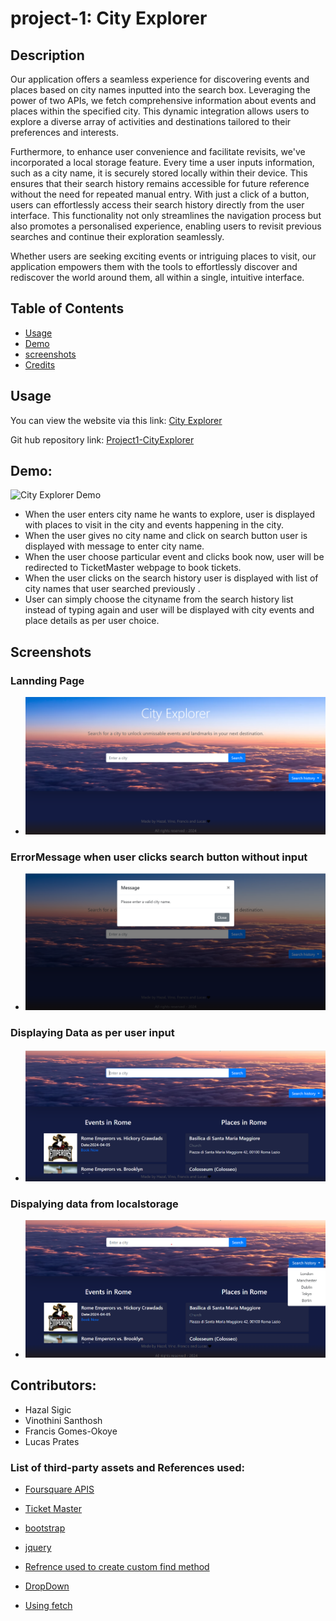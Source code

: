 # project-1: City Explorer

## Description

Our application offers a seamless experience for discovering events and places based on city names inputted into the search box. Leveraging the power of two APIs, we fetch comprehensive information about events and places within the specified city. This dynamic integration allows users to explore a diverse array of activities and destinations tailored to their preferences and interests.

Furthermore, to enhance user convenience and facilitate revisits, we've incorporated a local storage feature. Every time a user inputs information, such as a city name, it is securely stored locally within their device. This ensures that their search history remains accessible for future reference without the need for repeated manual entry. With just a click of a button, users can effortlessly access their search history directly from the user interface. This functionality not only streamlines the navigation process but also promotes a personalised experience, enabling users to revisit previous searches and continue their exploration seamlessly.

Whether users are seeking exciting events or intriguing places to visit, our application empowers them with the tools to effortlessly discover and rediscover the world around them, all within a single, intuitive interface.

## Table of Contents

-   [Usage](#usage)
-   [Demo](#demo)
-   [screenshots](#screenshots)
-   [Credits](#credits)


## Usage

You can view the website via this link: [City Explorer](https://hazalsigic.github.io/project-1/)

Git hub repository link: [Project1-CityExplorer](https://github.com/hazalsigic/project-1)


## Demo:

 ![City Explorer Demo](./assets/images/CityExplorergif.gif)
 
 - When the user enters city name he wants to explore, user is displayed with places to visit in the city and events happening in the city.
 - When the user gives no city name and click on search button user is displayed with message to enter city name.
 - When the user choose particular event and clicks book now, user will be redirected to TicketMaster webpage to book tickets.
 - When the user clicks on the search history user is displayed with list of city names that user searched previously .
 - User can simply choose the cityname from the search history list instead of typing again and user will be displayed with  city events and place details as per user choice.

  
## Screenshots
###  Lannding Page
-   ![landingPage](./assets/images/screenshots/LandingPage.png)
### ErrorMessage when user clicks search button without input
-   ![ErrorMessage when user clicks search button without input ](./assets/images/screenshots/Errormsg.png)
### Displaying Data as per user input
-   ![Displaying Data as per user input](./assets/images/screenshots/Searchcity.png)
### Dispalying data from localstorage
-   ![Dispalying data from localstorage](./assets/images/screenshots/Displayingsearchhistory.png)

## Contributors:

-   Hazal Sigic
-   Vinothini Santhosh
-   Francis Gomes-Okoye
-   Lucas Prates

### List of third-party assets and References used:

-   [Foursquare APIS](https://location.foursquare.com/developer/)
-   [Ticket Master](https://developer.ticketmaster.com/)
-   [bootstrap ](https://getbootstrap.com/docs/5.0/getting-started/introduction/)
-   [jquery](https://ajax.googleapis.com/ajax/libs/jquery/3.6.0/jquery.min.js)

-   [Refrence used to create custom find method](https://developer.mozilla.org/en-US/docs/Web/JavaScript/Reference/Global_Objects/Array/find#find_an_object_in_an_array_by_one_of_its_properties)
-   [DropDown](https://www.w3schools.com/bootstrap4/bootstrap_dropdowns.asp)
-   [Using fetch](https://developer.mozilla.org/en-US/docs/Web/API/Fetch_API/Using_Fetch)




